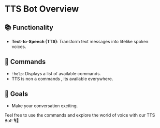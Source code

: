# TTS Bot Overview

## 📚 Functionality
- **Text-to-Speech (TTS)**: Transform text messages into lifelike spoken voices.


## 🧠 Commands

- `!help`: Displays a list of available commands.
- TTS is non a commands , its available everywhere.


## 🏁 Goals

- Make your conversation exciting.


Feel free to use the commands and explore the world of voice with our TTS Bot! 🎙️🤖
